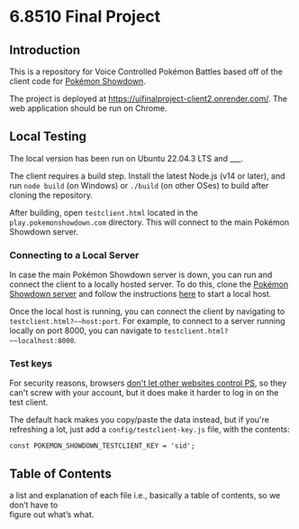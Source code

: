 6.8510 Final Project
========================================================================

Introduction
------------------------------------------------------------------------
This is a repository for Voice Controlled Pokémon Battles based off of the client code for [Pokémon Showdown](https://github.com/smogon/pokemon-showdown-client).

The project is deployed at https://uifinalproject-client2.onrender.com/. The web application should be run on Chrome. 

Local Testing 
------------------------------------------------------------------------
The local version has been run on Ubuntu 22.04.3 LTS and ___. 

The client requires a build step. Install the latest Node.js (v14 or later), and run `node build` (on Windows) or `./build` (on other OSes) to build after cloning the repository. 

After building, open  `testclient.html` located in the `play.pokemonshowdown.com` directory. This will connect to the main Pokémon Showdown server. 

### Connecting to a Local Server
In case the main Pokémon Showdown server is down, you can run and connect the client to a locally hosted server. To do this, clone the [Pokémon Showdown server](https://github.com/smogon/pokemon-showdown/tree/master) and follow the instructions [here](https://github.com/smogon/pokemon-showdown/blob/master/server/README.md) to start a local host. 

Once the local host is running, you can connect the client by navigating to  `testclient.html?~~host:port`. For example, to connect to a server running locally on port 8000, you can navigate to  `testclient.html?~~localhost:8000`.

### Test keys
For security reasons, browsers [don't let other websites control PS][5], so they can't screw with your account, but it does make it harder to log in on the test client.

  The default hack makes you copy/paste the data instead, but if you're refreshing a lot, just add a `config/testclient-key.js` file, with the contents:

`const POKEMON_SHOWDOWN_TESTCLIENT_KEY = 'sid';`

[5]: https://developer.mozilla.org/en-US/docs/Web/HTTP/CORS

    
Table of Contents
------------------------------------------------------------------------

 a list and explanation of each file i.e., basically a table of contents, so we don’t have to  
figure out what’s what.